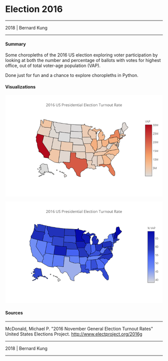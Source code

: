 # Election 2016
___
2018 | Bernard Kung
___

#### Summary

Some choropleths of the 2016 US election exploring voter participation by looking at both the number and percentage of ballots with votes for highest office, out of total voter-age population (VAP).

Done just for fun and a chance to explore choropleths in Python.

#### Visualizations

![2016 Election Number of VAP Votes for Highest Office](https://raw.githubusercontent.com/bernardkung/Election2016/master/visualizations/election2016_absoluteVAP_highestoffice.png
 "2016_Election_Number_of_VAP_Votes_for_Highest_Office")

![2016 Election Percent of VAP Votes for Highest Office](https://raw.githubusercontent.com/bernardkung/Election2016/master/visualizations/election2016_percentVAP_highestoffice.png "2016_Election_Percent_of_VAP_Votes_for_Highest_Office")


#### Sources 
___
McDonald, Michael P. "2016 November General Election Turnout Rates" United States Elections Project. http://www.electproject.org/2016g

___
2018 | Bernard Kung
___

